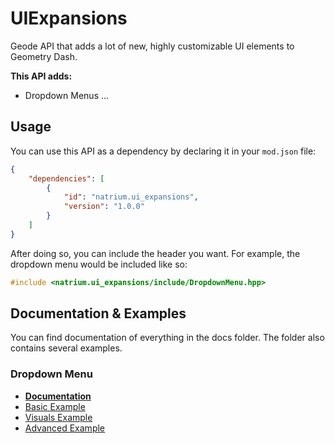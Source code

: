 # UIExpansions
Geode API that adds a lot of new, highly customizable UI elements to Geometry Dash.

**This API adds:**
- Dropdown Menus
...

## Usage
You can use this API as a dependency by declaring it in your ``mod.json`` file:
```json
{
    "dependencies": [
        {
            "id": "natrium.ui_expansions",
            "version": "1.0.0"
        }
    ]
}
```

After doing so, you can include the header you want. For example, the dropdown menu would be included like so:
```cpp
#include <natrium.ui_expansions/include/DropdownMenu.hpp>
```

## Documentation & Examples
You can find documentation of everything in the docs folder. The folder also contains several examples.

### Dropdown Menu
- [**Documentation**](./docs/DropdownMenu.md)
- [Basic Example](./docs/examples/Dropdown%20Menu/Basic-Example.md)
- [Visuals Example](./docs/examples/Dropdown%20Menu/Visuals-Example.md)
- [Advanced Example](./docs/examples/Dropdown%20Menu/Advanced-Example.md)